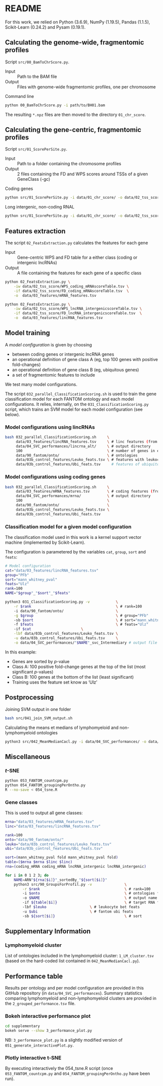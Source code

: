 # README

For this work, we relied on
Python (3.6.9),
NumPy (1.19.5),
Pandas (1.1.5),
Scikit-Learn (0.24.2) and
Pysam (0.19.1).

## Calculating the genome-wide, fragmentomic profiles

Script `src/00_BamToChrScore.py`.

<dl>
<dt>Input</dt>  <dd>Path to the BAM file</dd>
<dt>Output</dt> <dd>Files with genome-wide fragmentomic profiles, one per chromosome</dd>
</dl>

Command line

```bash
python 00_BamToChrScore.py -i path/to/BH01.bam
```

The resulting `*.npz` files are then moved to the directory `01_chr_score`.

## Calculating the gene-centric, fragmentomic profiles

Script `src/01_ScorePerSite.py`.

<dl>
<dt>Input</dt>  <dd>Path to a folder containing the chromosome profiles</dd>
<dt>Output</dt> <dd>2 files containing the FD and WPS scores around TSSs of a given GeneClass (-gc)</dd>
</dl>

Coding genes

```bash
python src/01_ScorePerSite.py -i data/01_chr_score/ -o data/02_tss_score/ -gc coding_mRNA -ft5 data/90_fantom/intermediary/
```

Long intergenic, non-coding RNAL

```bash
python src/01_ScorePerSite.py -i data/01_chr_score/ -o data/02_tss_score/ -gc lncRNA_intergenic -ft5 data/90_fantom/intermediary/
```

## Features extraction

The script `02_FeatsExtraction.py` calculates the features for each gene

<dl>
<dt>Input</dt> <dd>Gene-centric WPS and FD table for a either class (coding or intergenic lncRNAs)</dd>
<dt>Output</dt> <dd>A file containing the features for each gene of a specific class</dd>
</dl>

```bash
python 02_FeatsExtraction.py \
    -iw data/02_tss_score/WPS_coding_mRNAscoreTable.tsv \
    -if data/02_tss_score/FD_coding_mRNAscoreTable.tsv  \
    -o  data/03_features/mRNA_features.tsv

python 02_FeatsExtraction.py \
    -iw data/02_tss_score/WPS_lncRNA_intergenicscoreTable.tsv \
    -if data/02_tss_score/FD_lncRNA_intergenicscoreTable.tsv  \
    -o  data/03_features/lincRNA_features.tsv
```

## Model training

A *model configuration* is given by choosing

* between coding genes or intergenic lncRNA genes
* an operational definition of gene class A (eg, top 100 genes with positive fold-changes)
* an operational definition of gene class B (eg, ubiquitous genes)
* a set of fragmentomic features to include

We test many model configurations.

The script `032_parallel_ClassificationScoring.sh` is used to train the gene classification model for each FANTOM ontology and each model configurations. It relies, internally, on the `031_ClassificationScoring.py` script, which trains an SVM model for each model configuration (see below).

### Model configurations using lincRNAs

```bash
bash 032_parallel_ClassificationScoring.sh     \
     data/03_features/lincRNA_features.tsv     \ # linc features (from previous step)
     data/04_SVC_performances/lincrna_alt/     \ # output directory
     100                                       \ # number of genes in each class
     data/90_fantom/onto/                      \ # ontologies
     data/03b_control_features/Leuko_feats.tsv \ # features with leukocyte p-values/FC
     data/03b_control_features/Ubi_feats.tsv     # features of ubiquitous genes
```

### Model configurations using coding genes

```bash
bash 032_parallel_ClassificationScoring.sh     \
     data/03_features/mRNA_features.tsv        \ # coding features (from previous step)
     data/04_SVC_performances/mrna/            \ # output directory
     100                                       \
     data/90_fantom/onto/                      \
     data/03b_control_features/Leuko_feats.tsv \
     data/03b_control_features/Ubi_feats.tsv
```

### Classification model for a given model configuration

The classification model used in this work is a kernel support vector machine (implemented by Scikit-Learn).

The configuration is parametered by the variables `cat`, `group`, `sort` and `feats`:

```bash
# Model configuration
cat="data/03_features/lincRNA_features.tsv"
group="PFb"
sort="mann_whitney_pval"
feats="Ulz"
rank=100
NAME="$group"_"$sort"_"$feats"

python3 031_ClassificationScoring.py -v            \
    -r $rank                                       \ # rank=100
    -i data/90_fantom/onto/                        \
    -g $group                                      \ # group="PFb"
    -sb $sort                                      \ # sort="mann_whitney_pval" 
    -f $feats                                      \ # feats="Ulz"
    -if $cat      				   \
    -lbf data/03b_control_features/Leuko_feats.tsv \
    -u data/03b_control_features/Ubi_feats.tsv     \
    -o data/04_SVC_performances/"$NAME"_svc_Intermediary # output file
```

In this example:

* Genes are sorted by $p$-value
* Class A: 100 positive fold-change genes at the top of the list (most significant $p$-values)
* Class B: 100 genes at the bottom of the list (least significant)
* Training uses the feature set know as ‘Ulz’

## Postprocessing

Joining SVM output in one folder

```bash
bash src/041_join_SVM_output.sh
```

Calculating the means et medians of lymphomyeloid and non-lymphomyeloid ontologies

```bash
python3 src/042_MeanMedianCacl.py -i data/04_SVC_performances/ -o data/042_SVC_performances_means/
```

## Miscellaneous

### *t*-SNE

```bash
python 053_FANTOM_countcpm.py
python 054_FANTOM_groupingPerOntho.py
R --no-save < 054_tsne.R
```

### Gene classes

This is used to output all gene classes:

```bash
mrna="data/03_features/mRNA_features.tsv"
linc="data/03_features/lincRNA_features.tsv"

rank=100
onto="data/90_fantom/onto/"
leuko="data/03b_control_features/Leuko_feats.tsv"
ubi="data/03b_control_features/Ubi_feats.tsv"

sort=(mann_whitney_pval fold mann_whitney_pval fold)
table=($mrna $mrna $linc $linc)
rna=(coding_mRNA coding_mRNA lncRNA_intergenic lncRNA_intergenic)

for i in 0 1 2 3; do
    NAME=ARN"${rna[$i]}"_sortedBy_"${sort[$i]}"
    python3 src/90_GroupsForProfil.py -v               \
        -r $rank                                       \ # rank=100
        -i $onto                                       \ # ontologies folder
        -o $NAME                                       \ # output name
        -if ${table[$i]}                               \ # target RNA features
        -lbf $leuko				       \ # leukocyte bot feats 
        -u $ubi					       \ # fantom ubi feats
        -sb ${sort[$i]}                                \ # sort
```

## Supplementary Information

### Lymphomyeloid cluster

List of ontologies included in the lymphomyeloid cluster: `1_LM_cluster.tsv` (based on the hard-coded list contained in `042_MeanMedianCacl.py`).

## Performance table

Results per ontology and per model configuration are provided in this GitHub repository (in `data/04_SVC_performances`). Summary statistics comparing lymphomyeloid and non-lymphomyeloid clusters are provided in the `2_grouped_performance.tsv` file.

### Bokeh interactive performance plot

```bash
cd supplementary
bokeh serve --show 3_performance_plot.py
```

NB: `3_performance_plot.py` is a slightly modified version of `051_generate_interactivePlot.py`.

### Plotly interactive t-SNE

By executing interactively the 054_tsne.R script (once `053_FANTOM_countcpm.py` and `054_FANTOM_groupingPerOntho.py` have been run).